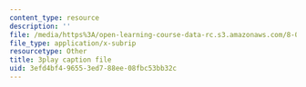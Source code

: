 ```yaml
---
content_type: resource
description: ''
file: /media/https%3A/open-learning-course-data-rc.s3.amazonaws.com/8-01sc-classical-mechanics-fall-2016/3efd4bf496553ed788ee08fbc53bb32c_cMu0hsvgkGk.srt
file_type: application/x-subrip
resourcetype: Other
title: 3play caption file
uid: 3efd4bf4-9655-3ed7-88ee-08fbc53bb32c
---
```

